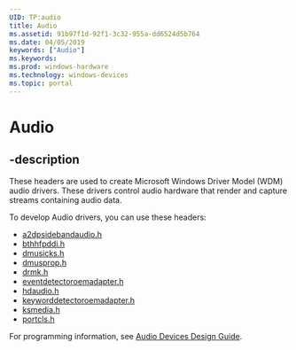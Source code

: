 ```yaml
---
UID: TP:audio
title: Audio
ms.assetid: 91b97f1d-92f1-3c32-955a-dd6524d5b764
ms.date: 04/05/2019
keywords: ["Audio"]
ms.keywords: 
ms.prod: windows-hardware
ms.technology: windows-devices
ms.topic: portal
---
```


# Audio

## -description

These headers are used to create Microsoft Windows Driver Model (WDM) audio drivers. These drivers control audio hardware that render and capture streams containing audio data. 

To develop Audio drivers, you can use these headers:

 * [a2dpsidebandaudio.h](../a2dpsidebandaudio/index.md)
 * [bthhfpddi.h](../bthhfpddi/index.md)
 * [dmusicks.h](../dmusicks/index.md)
 * [dmusprop.h](../dmusprop/index.md)
 * [drmk.h](../drmk/index.md)
 * [eventdetectoroemadapter.h](../eventdetectoroemadapter/index.md)
 * [hdaudio.h](../hdaudio/index.md)
 * [keyworddetectoroemadapter.h](../keyworddetectoroemadapter/index.md)
 * [ksmedia.h](../ksmedia/index.md)
 * [portcls.h](../portcls/index.md)

For programming information, see [Audio Devices Design Guide](/windows-hardware/drivers/audio).
